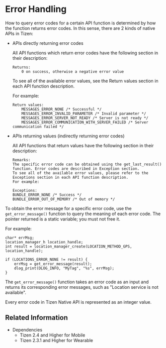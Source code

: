# Error Handling


How to query error codes for a certain API function is determined by how the function returns error codes. In this sense, there are 2 kinds of native APIs in Tizen:

- APIs directly returning error codes

  All API functions which return error codes have the following section in their description:

  ```
  Returns:
      0 on success, otherwise a negative error value
  ```

  To see all of the available error values, see the Return values section in each API function description.

  For example:

  ```
  Return values:
      MESSAGES_ERROR_NONE /* Successful */
      MESSAGES_ERROR_INVALID_PARAMETER /* Invalid parameter */
      MESSAGES_ERROR_SERVER_NOT_READY /* Server is not ready */
      MESSAGES_ERROR_COMMUNICATION_WITH_SERVER_FAILED /* Server communication failed */
  ```

- APIs returning values (indirectly returning error codes)

  All API functions that return values have the following section in their description:

  ```
  Remarks:
  The specific error code can be obtained using the get_last_result() function. Error codes are described in Exception section.
  To see all of the available error values, please refer to the Exceptions section in each API function description.
  For example:

  Exceptions:
  BUNDLE_ERROR_NONE /* Success */
  BUNDLE_ERROR_OUT_OF_MEMORY /* Out of memory */
  ```

To obtain the error message for a specific error code, use the `get_error_message()` function to query the meaning of each error code. The pointer returned is a static variable; you must not free it.

For example:

```
char* errMsg;
location_manager_h location_handle;
int result = location_manager_create(LOCATION_METHOD_GPS, location_handle);

if (LOCATIONS_ERROR_NONE != result) {
    errMsg = get_error_message(result);
    dlog_print(DLOG_INFO, "MyTag", "%s", errMsg);
}
```

The `get_error_message()` function takes an error code as an input and returns its corresponding error messages, such as "Location service is not available".

Every error code in Tizen Native API is represented as an integer value.

## Related Information
- Dependencies
  - Tizen 2.4 and Higher for Mobile
  - Tizen 2.3.1 and Higher for Wearable
